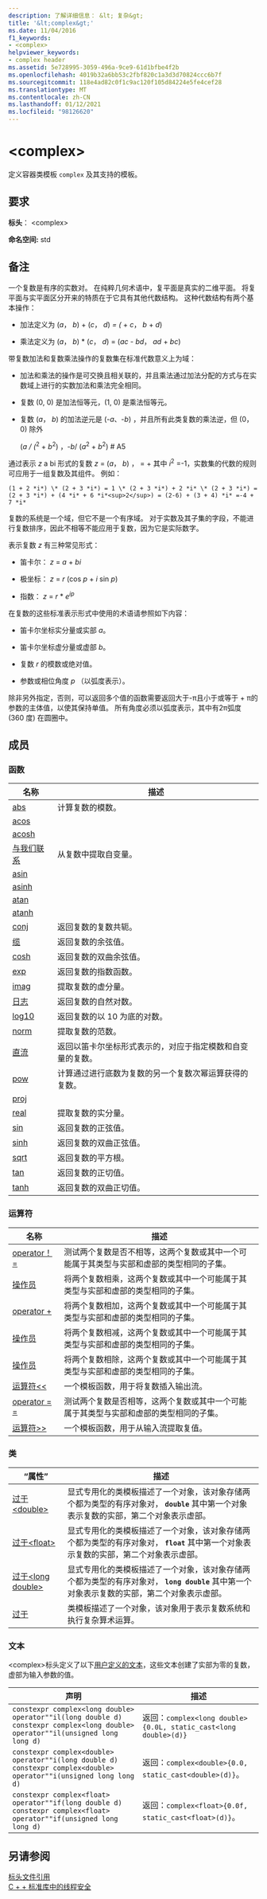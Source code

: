 ```yaml
---
description: 了解详细信息： &lt; 复杂&gt;
title: '&lt;complex&gt;'
ms.date: 11/04/2016
f1_keywords:
- <complex>
helpviewer_keywords:
- complex header
ms.assetid: 5e728995-3059-496a-9ce9-61d1bfbe4f2b
ms.openlocfilehash: 4019b32a6bb53c2fbf820c1a3d3d70824ccc6b7f
ms.sourcegitcommit: 118e4ad82c0f1c9ac120f105d84224e5fe4cef28
ms.translationtype: MT
ms.contentlocale: zh-CN
ms.lasthandoff: 01/12/2021
ms.locfileid: "98126620"
---
```

# <a name="ltcomplexgt"></a>&lt;complex&gt;

定义容器类模板 `complex` 及其支持的模板。

## <a name="requirements"></a>要求

**标头**： \<complex>

**命名空间:** std

## <a name="remarks"></a>备注

一个复数是有序的实数对。 在纯粹几何术语中，复平面是真实的二维平面。 将复平面与实平面区分开来的特质在于它具有其他代数结构。 这种代数结构有两个基本操作：

- 加法定义为 (*a*， *b*) + (*c*， *d*) *= (*  +  *c*， *b*  +  *d*) 

- 乘法定义为 (*a*， *b*) \* (*c*， *d*) = (*ac*  -  *bd*， *ad*  +  *bc*) 

带复数加法和复数乘法操作的复数集在标准代数意义上为域：

- 加法和乘法的操作是可交换且相关联的，并且乘法通过加法分配的方式与在实数域上进行的实数加法和乘法完全相同。

- 复数 (0, 0) 是加法恒等元，(1, 0) 是乘法恒等元。

- 复数 (*a*， *b*) 的加法逆元是 (-*a*、-*b*) ，并且所有此类复数的乘法逆，但 (0，0) 除外

    (*a* */ (*<sup>2</sup>  +  *b*<sup>2</sup>) ，-*b*/ (*a*<sup>2</sup>  +  *b*<sup>2</sup>) # A5

通过表示 *z* a bi 形式的复数 *z* = (*a*， *b*) ，  =    +  其中 *i*<sup>2</sup> =-1，实数集的代数的规则可应用于一组复数及其组件。 例如：

    (1 + 2 *i*) \* (2 + 3 *i*) = 1 \* (2 + 3 *i*) + 2 *i* \* (2 + 3 *i*) = (2 + 3 *i*) + (4 *i* + 6 *i*<sup>2</sup>) = (2-6) + (3 + 4) *i* =-4 + 7 *i*

复数的系统是一个域，但它不是一个有序域。 对于实数及其子集的字段，不能进行复数排序，因此不相等不能应用于复数，因为它是实际数字。

表示复数 *z* 有三种常见形式：

- 笛卡尔： *z*  =  *a*  +  *bi*

- 极坐标： *z*  =  *r* (cos *p*  +  *i* sin *p*) 

- 指数： *z*  =  *r* \* *e*<sup>*ip*</sup>

在复数的这些标准表示形式中使用的术语请参照如下内容：

- 笛卡尔坐标实分量或实部 *a*。

- 笛卡尔坐标虚分量或虚部 *b*。

- 复数 *r* 的模数或绝对值。

- 参数或相位角度 *p* （以弧度表示）。

除非另外指定，否则，可以返回多个值的函数需要返回大于-π且小于或等于 + π的参数的主体值，以使其保持单值。 所有角度必须以弧度表示，其中有2π弧度 (360 度) 在圆圈中。

## <a name="members"></a>成员

### <a name="functions"></a>函数

|名称|描述|
|-|-|
|[abs](../standard-library/complex-functions.md#abs)|计算复数的模数。|
|[acos](../standard-library/complex-functions.md#acos)||
|[acosh](../standard-library/complex-functions.md#acosh)||
|[与我们联系](../standard-library/complex-functions.md#arg)|从复数中提取自变量。|
|[asin](../standard-library/complex-functions.md#asin)||
|[asinh](../standard-library/complex-functions.md#asinh)||
|[atan](../standard-library/complex-functions.md#atan)||
|[atanh](../standard-library/complex-functions.md#atanh)||
|[conj](../standard-library/complex-functions.md#conj)|返回复数的复数共轭。|
|[缆](../standard-library/complex-functions.md#cos)|返回复数的余弦值。|
|[cosh](../standard-library/complex-functions.md#cosh)|返回复数的双曲余弦值。|
|[exp](../standard-library/complex-functions.md#exp)|返回复数的指数函数。|
|[imag](../standard-library/complex-functions.md#imag)|提取复数的虚分量。|
|[日志](../standard-library/complex-functions.md#log)|返回复数的自然对数。|
|[log10](../standard-library/complex-functions.md#log10)|返回复数的以 10 为底的对数。|
|[norm](../standard-library/complex-functions.md#norm)|提取复数的范数。|
|[直流](../standard-library/complex-functions.md#polar)|返回以笛卡尔坐标形式表示的，对应于指定模数和自变量的复数。|
|[pow](../standard-library/complex-functions.md#pow)|计算通过进行底数为复数的另一个复数次幂运算获得的复数。|
|[proj](../standard-library/complex-functions.md#proj)||
|[real](../standard-library/complex-functions.md#real)|提取复数的实分量。|
|[sin](../standard-library/complex-functions.md#sin)|返回复数的正弦值。|
|[sinh](../standard-library/complex-functions.md#sinh)|返回复数的双曲正弦值。|
|[sqrt](../standard-library/complex-functions.md#sqrt)|返回复数的平方根。|
|[tan](../standard-library/complex-functions.md#tan)|返回复数的正切值。|
|[tanh](../standard-library/complex-functions.md#tanh)|返回复数的双曲正切值。|

### <a name="operators"></a>运算符

|名称|描述|
|-|-|
|[operator！ =](../standard-library/complex-operators.md#op_neq)|测试两个复数是否不相等，这两个复数或其中一个可能属于其类型与实部和虚部的类型相同的子集。|
|[操作员](../standard-library/complex-operators.md#op_star)|将两个复数相乘，这两个复数或其中一个可能属于其类型与实部和虚部的类型相同的子集。|
|[operator +](../standard-library/complex-operators.md#op_add)|将两个复数相加，这两个复数或其中一个可能属于其类型与实部和虚部的类型相同的子集。|
|[操作员](../standard-library/complex-operators.md#operator-)|将两个复数相减，这两个复数或其中一个可能属于其类型与实部和虚部的类型相同的子集。|
|[操作员](../standard-library/complex-operators.md#op_div)|将两个复数相除，这两个复数或其中一个可能属于其类型与实部和虚部的类型相同的子集。|
|[运算符<\<](../standard-library/complex-operators.md#op_lt_lt)|一个模板函数，用于将复数插入输出流。|
|[operator = =](../standard-library/complex-operators.md#op_eq_eq)|测试两个复数是否相等，这两个复数或其中一个可能属于其类型与实部和虚部的类型相同的子集。|
|[运算符>>](../standard-library/complex-operators.md#op_gt_gt)|一个模板函数，用于从输入流提取复值。|

### <a name="classes"></a>类

|“属性”|描述|
|-|-|
|[过于\<double>](../standard-library/complex-double.md)|显式专用化的类模板描述了一个对象，该对象存储两个都为类型的有序对象对， **`double`** 其中第一个对象表示复数的实部，第二个对象表示虚部。|
|[过于\<float>](../standard-library/complex-float.md)|显式专用化的类模板描述了一个对象，该对象存储两个都为类型的有序对象对， **`float`** 其中第一个对象表示复数的实部，第二个对象表示虚部。|
|[过于\<long double>](../standard-library/complex-long-double.md)|显式专用化的类模板描述了一个对象，该对象存储两个都为类型的有序对象对， **`long double`** 其中第一个对象表示复数的实部，第二个对象表示虚部。|
|[过于](../standard-library/complex-class.md)|类模板描述了一个对象，该对象用于表示复数系统和执行复杂算术运算。|

### <a name="literals"></a>文本

\<complex>标头定义了以下[用户定义的文本](../cpp/user-defined-literals-cpp.md)，这些文本创建了实部为零的复数，虚部为输入参数的值。

|声明|描述|
|-|-|
|`constexpr complex<long double> operator""il(long double d)`<br />`constexpr complex<long double> operator""il(unsigned long long d)`|返回：`complex<long double>{0.0L, static_cast<long double>(d)}`|
|`constexpr complex<double> operator""i(long double d)`<br />`constexpr complex<double> operator""i(unsigned long long d)`|返回：`complex<double>{0.0, static_cast<double>(d)}`。|
|`constexpr complex<float> operator""if(long double d)`<br />`constexpr complex<float> operator""if(unsigned long long d)`|返回：`complex<float>{0.0f, static_cast<float>(d)}`。|

## <a name="see-also"></a>另请参阅

[标头文件引用](../standard-library/cpp-standard-library-header-files.md)\
[C + + 标准库中的线程安全](../standard-library/thread-safety-in-the-cpp-standard-library.md)

